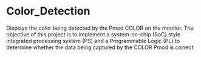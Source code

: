 # Color_Detection
Displays the color being detected by the Pmod COLOR on the monitor. The objective of this project is to implement a system-on-chip (SoC) style integrated processing system (PS) and a Programmable Logic (PL) to determine whether the data being captured by the COLOR Pmod is correct.

